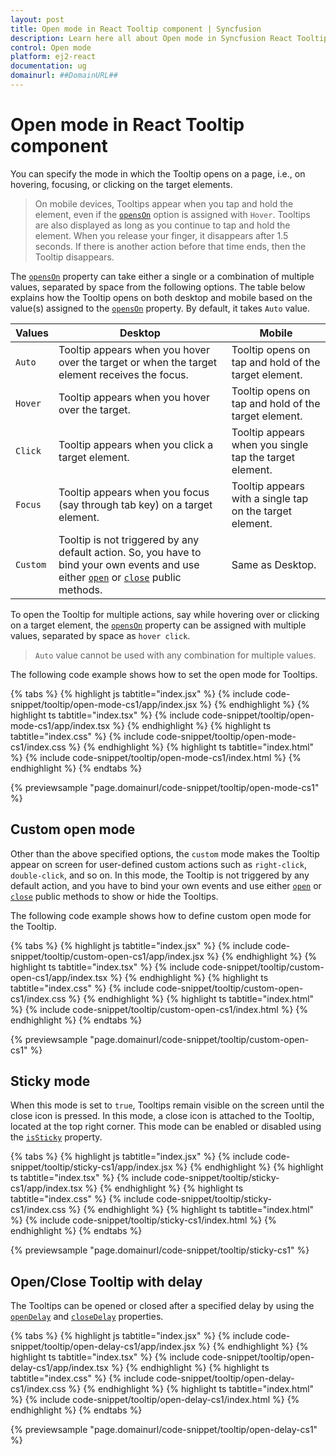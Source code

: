 ```yaml
---
layout: post
title: Open mode in React Tooltip component | Syncfusion
description: Learn here all about Open mode in Syncfusion React Tooltip component of Syncfusion Essential JS 2 and more.
control: Open mode 
platform: ej2-react
documentation: ug
domainurl: ##DomainURL##
---
```


# Open mode in React Tooltip component

You can specify the mode in which the Tooltip opens on a page, i.e., on hovering, focusing, or clicking on the target elements.

> On mobile devices, Tooltips appear when you tap and hold the element, even if the [`opensOn`](https://ej2.syncfusion.com/react/documentation/api/tooltip/#openson) option is assigned with `Hover`.
> Tooltips are also displayed as long as you continue to tap and hold the element. When you release your finger, it disappears after 1.5 seconds.
> If there is another action before that time ends, then the Tooltip disappears.

The [`opensOn`](https://ej2.syncfusion.com/react/documentation/api/tooltip/#openson) property can take either a single or a combination of multiple values, separated by space from the following options.
The table  below explains how the Tooltip opens on both desktop and mobile based on the value(s) assigned to the [`opensOn`](https://ej2.syncfusion.com/react/documentation/api/tooltip/#openson) property.
By default, it takes `Auto` value.

| Values | Desktop | Mobile |
| ------------- | ------------- | ------------- |
| `Auto` | Tooltip appears when you hover over the target or when the target element receives the focus. | Tooltip opens on tap and hold of the target element. |
| `Hover` | Tooltip appears when you hover over the target. | Tooltip opens on tap and hold of the target element. |
| `Click` | Tooltip appears when you click a target element. | Tooltip appears when you single tap the target element. |
| `Focus` | Tooltip appears when you focus (say through tab key) on a target element. | Tooltip appears with a single tap on the target element. |
| `Custom` | Tooltip is not triggered by any default action. So, you have to bind your own events and use either [`open`](https://ej2.syncfusion.com/react/documentation/api/tooltip/#open) or [`close`](https://ej2.syncfusion.com/react/documentation/api/tooltip/#close) public methods. | Same as Desktop. |

To open the Tooltip for multiple actions, say while hovering over or clicking on a target element, the [`opensOn`](https://ej2.syncfusion.com/react/documentation/api/tooltip/#openson) property can be assigned with multiple values, separated by space as `hover click`.

> `Auto` value cannot be used with any combination for multiple values.

The following code example shows how to set the open mode for Tooltips.

{% tabs %}
{% highlight js tabtitle="index.jsx" %}
{% include code-snippet/tooltip/open-mode-cs1/app/index.jsx %}
{% endhighlight %}
{% highlight ts tabtitle="index.tsx" %}
{% include code-snippet/tooltip/open-mode-cs1/app/index.tsx %}
{% endhighlight %}
{% highlight ts tabtitle="index.css" %}
{% include code-snippet/tooltip/open-mode-cs1/index.css %}
{% endhighlight %}
{% highlight ts tabtitle="index.html" %}
{% include code-snippet/tooltip/open-mode-cs1/index.html %}
{% endhighlight %}
{% endtabs %}

 {% previewsample "page.domainurl/code-snippet/tooltip/open-mode-cs1" %}

## Custom open mode

Other than the above specified options, the `custom` mode makes the Tooltip appear on screen for user-defined custom actions such as `right-click`, `double-click`, and so on. In this mode, the Tooltip is not triggered by any default action, and you have to bind your own events and use either [`open`](https://ej2.syncfusion.com/react/documentation/api/tooltip/#open) or [`close`](https://ej2.syncfusion.com/react/documentation/api/tooltip/#close) public methods to show or hide the Tooltips.

The following code example shows how to define custom open mode for the Tooltip.

{% tabs %}
{% highlight js tabtitle="index.jsx" %}
{% include code-snippet/tooltip/custom-open-cs1/app/index.jsx %}
{% endhighlight %}
{% highlight ts tabtitle="index.tsx" %}
{% include code-snippet/tooltip/custom-open-cs1/app/index.tsx %}
{% endhighlight %}
{% highlight ts tabtitle="index.css" %}
{% include code-snippet/tooltip/custom-open-cs1/index.css %}
{% endhighlight %}
{% highlight ts tabtitle="index.html" %}
{% include code-snippet/tooltip/custom-open-cs1/index.html %}
{% endhighlight %}
{% endtabs %}

 {% previewsample "page.domainurl/code-snippet/tooltip/custom-open-cs1" %}

## Sticky mode

When this mode is set to `true`, Tooltips remain visible on the screen until the close icon is pressed. In this mode, a close icon is attached to the Tooltip, located at the top right corner. This mode can be enabled or disabled using the [`isSticky`](https://ej2.syncfusion.com/react/documentation/api/tooltip/#issticky) property.

{% tabs %}
{% highlight js tabtitle="index.jsx" %}
{% include code-snippet/tooltip/sticky-cs1/app/index.jsx %}
{% endhighlight %}
{% highlight ts tabtitle="index.tsx" %}
{% include code-snippet/tooltip/sticky-cs1/app/index.tsx %}
{% endhighlight %}
{% highlight ts tabtitle="index.css" %}
{% include code-snippet/tooltip/sticky-cs1/index.css %}
{% endhighlight %}
{% highlight ts tabtitle="index.html" %}
{% include code-snippet/tooltip/sticky-cs1/index.html %}
{% endhighlight %}
{% endtabs %}

 {% previewsample "page.domainurl/code-snippet/tooltip/sticky-cs1" %}

## Open/Close Tooltip with delay

The Tooltips can be opened or closed after a specified delay by using the [`openDelay`](https://ej2.syncfusion.com/react/documentation/api/tooltip/#opendelay) and [`closeDelay`](https://ej2.syncfusion.com/react/documentation/api/tooltip/#closedelay) properties.

{% tabs %}
{% highlight js tabtitle="index.jsx" %}
{% include code-snippet/tooltip/open-delay-cs1/app/index.jsx %}
{% endhighlight %}
{% highlight ts tabtitle="index.tsx" %}
{% include code-snippet/tooltip/open-delay-cs1/app/index.tsx %}
{% endhighlight %}
{% highlight ts tabtitle="index.css" %}
{% include code-snippet/tooltip/open-delay-cs1/index.css %}
{% endhighlight %}
{% highlight ts tabtitle="index.html" %}
{% include code-snippet/tooltip/open-delay-cs1/index.html %}
{% endhighlight %}
{% endtabs %}

 {% previewsample "page.domainurl/code-snippet/tooltip/open-delay-cs1" %}
